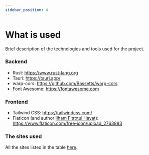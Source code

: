 ```yaml
---
sidebar_position: 4
---
```


# What is used

Brief description of the technologies and tools used for the project.

### Backend

- Rust: https://www.rust-lang.org
- Tauri: https://tauri.app/
- warp-cors: https://github.com/Bassetts/warp-cors
- Font Awesome: https://fontawesome.com

### Frontend

- Tailwind CSS: https://tailwindcss.com/
- Flaticon (and author [Ilham Fitrotul Hayat](https://www.flaticon.com/authors/ilham-fitrotul-hayat)): https://www.flaticon.com/free-icon/upload_2763883

### The sites used

All the sites listed in the table [here](/supported-hosts-and-capabilities).

